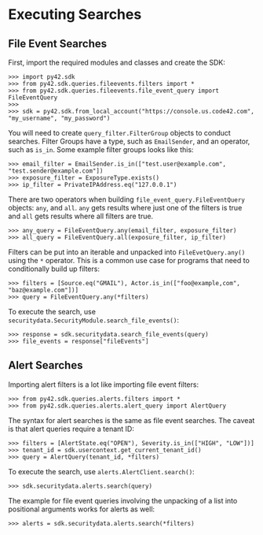 # Executing Searches

## File Event Searches

First, import the required modules and classes and create the SDK:

    >>> import py42.sdk
    >>> from py42.sdk.queries.fileevents.filters import *
    >>> from py42.sdk.queries.fileevents.file_event_query import FileEventQuery
    >>>
    >>> sdk = py42.sdk.from_local_account("https://console.us.code42.com", "my_username", "my_password")

You will need to create `query_filter.FilterGroup` objects to conduct searches. Filter Groups have a type,
such as `EmailSender`, and an operator, such as `is_in`. Some example filter groups looks like this:

    >>> email_filter = EmailSender.is_in(["test.user@example.com", "test.sender@example.com"])
    >>> exposure_filter = ExposureType.exists()
    >>> ip_filter = PrivateIPAddress.eq("127.0.0.1")

There are two operators when building `file_event_query.FileEventQuery` objects: `any`, and `all`.
`any` gets results where just one of the filters is true and `all` gets results where all filters are true.

    >>> any_query = FileEventQuery.any(email_filter, exposure_filter)
    >>> all_query = FileEventQuery.all(exposure_filter, ip_filter)

Filters can be put into an iterable and unpacked into `FileEvetQuery.any()` using the `*` operator. This is a common
use case for programs that need to conditionally build up filters:

    >>> filters = [Source.eq("GMAIL"), Actor.is_in(["foo@example,com", "baz@example.com"])]
    >>> query = FileEventQuery.any(*filters)

To execute the search, use `securitydata.SecurityModule.search_file_events()`:

    >>> response = sdk.securitydata.search_file_events(query)
    >>> file_events = response["fileEvents"]

Alert Searches
--------------

Importing alert filters is a lot like importing file event filters:

    >>> from py42.sdk.queries.alerts.filters import *
    >>> from py42.sdk.queries.alerts.alert_query import AlertQuery

The syntax for alert searches is the same as file event searches. The caveat is
that alert queries require a tenant ID:

    >>> filters = [AlertState.eq("OPEN"), Severity.is_in(["HIGH", "LOW"])]
    >>> tenant_id = sdk.usercontext.get_current_tenant_id()
    >>> query = AlertQuery(tenant_id, *filters)

To execute the search, use `alerts.AlertClient.search()`:

    >>> sdk.securitydata.alerts.search(query)

The example for file event queries involving the unpacking of a list into positional arguments works for alerts as well:

    >>> alerts = sdk.securitydata.alerts.search(*filters)
